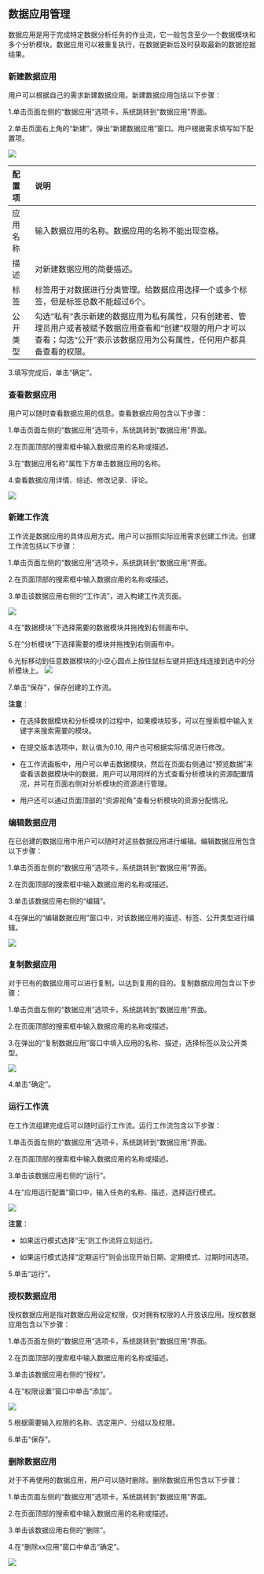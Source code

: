 ## 数据应用管理

数据应用是用于完成特定数据分析任务的作业流，它一般包含至少一个数据模块和多个分析模块。数据应用可以被重复执行，在数据更新后及时获取最新的数据挖掘结果。

### 新建数据应用

用户可以根据自己的需求新建数据应用。新建数据应用包括以下步骤：

1.单击页面左侧的“数据应用”选项卡，系统跳转到“数据应用”界面。

2.单击页面右上角的“新建”，弹出“新建数据应用”窗口。用户根据需求填写如下配置项。

![](/assets/新建数据应用v2.png)
    
| 配置项 | 说明 |
| :--- | :--- | 
| 应用名称 | 输入数据应用的名称。数据应用的名称不能出现空格。 |
| 描述 | 对新建数据应用的简要描述。 |
| 标签 |标签用于对数据进行分类管理。给数据应用选择一个或多个标签，但是标签总数不能超过6个。|
| 公开类型 | 勾选“私有”表示新建的数据应用为私有属性，只有创建者、管理员用户或者被赋予数据应用查看和“创建”权限的用户才可以查看；勾选“公开”表示该数据应用为公有属性，任何用户都具备查看的权限。 |

3.填写完成后，单击“确定”。

### 查看数据应用

用户可以随时查看数据应用的信息。查看数据应用包含以下步骤：

1.单击页面左侧的“数据应用”选项卡，系统跳转到“数据应用”界面。

2.在页面顶部的搜索框中输入数据应用的名称或描述。

3.在“数据应用名称”属性下方单击数据应用的名称。

4.查看数据应用详情、综述、修改记录、评论。

![](/assets/查看数据应用_v2.png)

### 新建工作流

工作流是数据应用的具体应用方式，用户可以按照实际应用需求创建工作流。创建工作流包括以下步骤：

1.单击页面左侧的“数据应用”选项卡，系统跳转到“数据应用”界面。

2.在页面顶部的搜索框中输入数据应用的名称或描述。

3.单击该数据应用右侧的“工作流”，进入构建工作流页面。

![](/assets/工作流组建.png)

4.在“数据模块”下选择需要的数据模块并拖拽到右侧画布中。

5.在“分析模块”下选择需要的模块并拖拽到右侧画布中。

6.光标移动到任意数据模块的小空心圆点上按住鼠标左键并把连线连接到选中的分析模块上。
![](/assets/工作流构建完成.png)

7.单击“保存”，保存创建的工作流。

**注意**：

* 在选择数据模块和分析模块的过程中，如果模块较多，可以在搜索框中输入关键字来搜索需要的模块。

* 在提交版本选项中，默认值为0.10, 用户也可根据实际情况进行修改。

* 在工作流画板中，用户可以单击数据模块，然后在页面右侧通过“预览数据”来查看该数据模块中的数据，用户可以用同样的方式查看分析模块的资源配置情况，并可在页面右侧对分析模块的资源进行管理。

* 用户还可以通过页面顶部的“资源视角”查看分析模块的资源分配情况。

### 编辑数据应用

在已创建的数据应用中用户可以随时对这些数据应用进行编辑。编辑数据应用包含以下步骤：

1.单击页面左侧的“数据应用”选项卡，系统跳转到“数据应用”界面。

2.在页面顶部的搜索框中输入数据应用的名称或描述。

3.单击该数据应用右侧的“编辑”。

4.在弹出的“编辑数据应用”窗口中，对该数据应用的描述、标签、公开类型进行编辑。

![](/assets/编辑数据应用.png)

### 复制数据应用

对于已有的数据应用可以进行复制，以达到复用的目的。复制数据应用包含以下步骤：

1.单击页面左侧的“数据应用”选项卡，系统跳转到“数据应用”界面。

2.在页面顶部的搜索框中输入数据应用的名称或描述。

3.在弹出的“复制数据应用”窗口中填入应用的名称、描述，选择标签以及公开类型。

![](/assets/复制数据应用.png)

4.单击“确定”。

### 运行工作流

在工作流组建完成后可以随时运行工作流。运行工作流包含以下步骤：

1.单击页面左侧的“数据应用”选项卡，系统跳转到“数据应用”界面。

2.在页面顶部的搜索框中输入数据应用的名称或描述。

3.单击该数据应用右侧的“运行”。

4.在“应用运行配置”窗口中，输入任务的名称、描述，选择运行模式。

![](/assets/运行工作流.png)

**注意**：

* 如果运行模式选择“无”则工作流将立刻运行。

* 如果运行模式选择“定期运行”则会出现开始日期、定期模式、过期时间选项。

5.单击“运行”。

### 授权数据应用
授权数据应用是指对数据应用设定权限，仅对拥有权限的人开放该应用。授权数据应用包含以下步骤：

1.单击页面左侧的“数据应用”选项卡，系统跳转到“数据应用”界面。

2.在页面顶部的搜索框中输入数据应用的名称或描述。

3.单击该数据应用右侧的“授权”。

4.在“权限设置”窗口中单击“添加”。

![](/assets/数据应用授权.png)

5.根据需要输入权限的名称、选定用户、分组以及权限。

6.单击“保存”。

### 删除数据应用

对于不再使用的数据应用，用户可以随时删除。删除数据应用包含以下步骤：

1.单击页面左侧的“数据应用”选项卡，系统跳转到“数据应用”界面。

2.在页面顶部的搜索框中输入数据应用的名称或描述。

3.单击该数据应用右侧的“删除”。

4.在“删除xx应用”窗口中单击“确定”。

![](/assets/删除数据应用.png)
